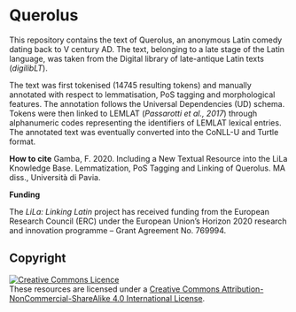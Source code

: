 # Querolus

This repository contains the text of Querolus, an anonymous Latin comedy dating back to V century AD.
The text, belonging to a late stage of the Latin language, was taken from the Digital library of late-antique Latin texts (*digilibLT*). 

The text was first tokenised (14745 resulting tokens) and manually annotated with respect to lemmatisation, PoS tagging and morphological features. 
The annotation follows the Universal Dependencies (UD) schema.
Tokens were then linked to LEMLAT (*Passarotti et al., 2017*) through alphanumeric codes representing the identifiers of LEMLAT lexical entries.
The annotated text was eventually converted into the CoNLL-U and Turtle format.

**How to cite**
Gamba, F. 2020. Including a New Textual Resource into the LiLa Knowledge Base. Lemmatization, PoS Tagging and Linking of Querolus. MA diss., Università di Pavia.

**Funding**

The *LiLa: Linking Latin* project has received funding from the European Research Council (ERC) under the European Union’s Horizon 2020 research and innovation programme – Grant Agreement No. 769994.

## Copyright
<a rel="license" href="http://creativecommons.org/licenses/by-nc-sa/4.0/"><img alt="Creative Commons Licence" style="border-width:0" src="https://i.creativecommons.org/l/by-nc-sa/4.0/88x31.png" /></a><br />These resources are licensed under a <a rel="license" href="http://creativecommons.org/licenses/by-nc-sa/4.0/">Creative Commons Attribution-NonCommercial-ShareAlike 4.0 International License</a>.

